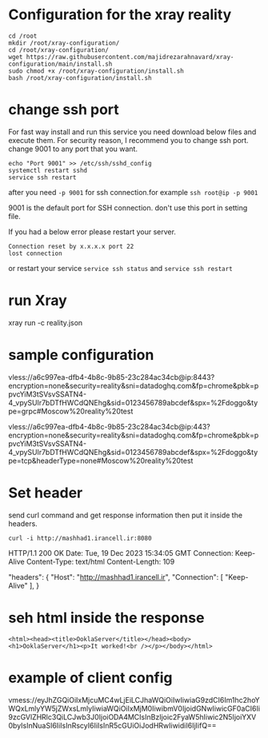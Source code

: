 # Configuration for the xray reality

```
cd /root
mkdir /root/xray-configuration/
cd /root/xray-configuration/
wget https://raw.githubusercontent.com/majidrezarahnavard/xray-configuration/main/install.sh
sudo chmod +x /root/xray-configuration/install.sh
bash /root/xray-configuration/install.sh

```

# change ssh port

For fast way install and run this service you need download below files and execute them. 
For security reason, I recommend you to change ssh port. change 9001 to any port that you want.

```
echo "Port 9001" >> /etc/ssh/sshd_config
systemctl restart sshd
service ssh restart
```
after you need ``` -p 9001 ``` for ssh connection.for example ```ssh root@ip -p 9001``` <br />


 9001 is the default port for SSH connection. don't use this port in setting file. 

If you had a below error please restart your server. 
```kex_exchange_identification: read: Connection reset by peer
Connection reset by x.x.x.x port 22
lost connection
```
or restart your service ```service ssh status``` and ```service ssh restart```


# run Xray
xray run -c reality.json

# sample configuration

vless://a6c997ea-dfb4-4b8c-9b85-23c284ac34cb@ip:8443?encryption=none&security=reality&sni=datadoghq.com&fp=chrome&pbk=ppvcYiM3tSVsvSSATN4-4_vpySUlr7bDTfHWCdQNEhg&sid=0123456789abcdef&spx=%2Fdoggo&type=grpc#Moscow%20reality%20test


vless://a6c997ea-dfb4-4b8c-9b85-23c284ac34cb@ip:443?encryption=none&security=reality&sni=datadoghq.com&fp=chrome&pbk=ppvcYiM3tSVsvSSATN4-4_vpySUlr7bDTfHWCdQNEhg&sid=0123456789abcdef&spx=%2Fdoggo&type=tcp&headerType=none#Moscow%20reality%20test


# Set header

send curl command and get response information then put it inside the headers.

```
curl -i http://mashhad1.irancell.ir:8080
```

HTTP/1.1 200 OK
Date: Tue, 19 Dec 2023 15:34:05 GMT
Connection: Keep-Alive
Content-Type: text/html
Content-Length: 109


"headers": {
             "Host": "http://mashhad1.irancell.ir",
             "Connection": [
                            "Keep-Alive"
                           ],
           }



# seh html inside the response

```
<html><head><title>OoklaServer</title></head><body><h1>OoklaServer</h1><p>It worked!<br /></p></body></html>
```

# example of client config
vmess://eyJhZGQiOiIxMjcuMC4wLjEiLCJhaWQiOiIwIiwiaG9zdCI6Im1hc2hoYWQxLmlyYW5jZWxsLmlyIiwiaWQiOiIxMjM0IiwibmV0IjoidGNwIiwicGF0aCI6Ii9zcGVlZHRlc3QiLCJwb3J0IjoiODA4MCIsInBzIjoic2FyaW5hIiwic2N5IjoiYXV0byIsInNuaSI6IiIsInRscyI6IiIsInR5cGUiOiJodHRwIiwidiI6IjIifQ==